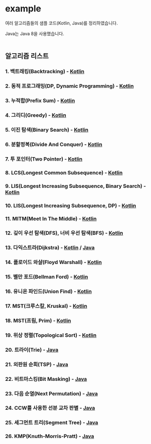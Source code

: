 # example
여러 알고리즘들의 샘플 코드(Kotlin, Java)를 정리하였습니다.

Java는 Java 8을 사용했습니다.
<br>
<br>

## 알고리즘 리스트
### 1. 백트래킹(Backtracking) - [Kotlin](https://velog.io/@pnlkc/%EB%B0%B1%ED%8A%B8%EB%9E%98%ED%82%B9)

### 2. 동적 프로그래밍(DP, Dynamic Programming) - [Kotlin](https://velog.io/@pnlkc/Dynamic-Programming)

### 3. 누적합(Prefix Sum) - [Kotlin](https://velog.io/@pnlkc/%EB%88%84%EC%A0%81%ED%95%A9)

### 4. 그리디(Greedy) - [Kotlin](https://velog.io/@pnlkc/%EA%B7%B8%EB%A6%AC%EB%94%94)

### 5. 이진 탐색(Binary Search) - [Kotlin](https://velog.io/@pnlkc/%EC%9D%B4%EC%A7%84-%ED%83%90%EC%83%89)

### 6. 분할정복(Divide And Conquer) - [Kotlin](https://github.com/pnlkc/CodingTest/blob/main/example/%EB%B6%84%ED%95%A0%EC%A0%95%EB%B3%B5.kt)

### 7. 투 포인터(Two Pointer) - [Kotlin](https://github.com/pnlkc/CodingTest/blob/main/example/Two_Pointer.kt)

### 8. LCS(Longest Common Subsequence) - [Kotlin](https://github.com/pnlkc/CodingTest/blob/main/example/LCS.kt)

### 9. LIS(Longest Increasing Subsequence, Binary Search) - [Kotlin](https://github.com/pnlkc/CodingTest/blob/main/example/LIS_Binary_Search.kt)

### 10. LIS(Longest Increasing Subsequence, DP) - [Kotlin](https://github.com/pnlkc/CodingTest/blob/main/example/LIS_DP.kt)

### 11. MITM(Meet In The Middle) - [Kotlin](https://github.com/pnlkc/CodingTest/blob/main/example/MEET_IN_THE_MIDDLE.kt)

### 12. 깊이 우선 탐색(DFS), 너비 우선 탐색(BFS) - [Kotlin](https://velog.io/@pnlkc/DFS-BFS)

### 13. 다익스트라(Dijkstra) - [Kotlin](https://github.com/pnlkc/CodingTest/blob/main/example/%EB%8B%A4%EC%9D%B5%EC%8A%A4%ED%8A%B8%EB%9D%BC.kt) / [Java](https://github.com/pnlkc/CodingTest/blob/main/example/%EB%8B%A4%EC%9D%B5%EC%8A%A4%ED%8A%B8%EB%9D%BC.java)

### 14. 플로이드 와샬(Floyd Warshall) - [Kotlin](https://github.com/pnlkc/CodingTest/blob/main/example/%ED%94%8C%EB%A1%9C%EC%9D%B4%EB%93%9C%20%EC%99%80%EC%83%AC.kt)  

### 15. 벨만 포드(Bellman Ford) - [Kotlin](https://github.com/pnlkc/CodingTest/blob/main/example/%EB%B2%A8%EB%A7%8C%20%ED%8F%AC%EB%93%9C.kt)

### 16. 유니온 파인드(Union Find) - [Kotlin](https://github.com/pnlkc/CodingTest/blob/main/example/Union_Find.kt)

### 17. MST(크루스칼, Kruskal) - [Kotlin](https://github.com/pnlkc/CodingTest/blob/main/example/MST_Kruskal.kt)

### 18. MST(프림, Prim) - [Kotlin](https://github.com/pnlkc/CodingTest/blob/main/example/MST_Prim.kt)

### 19. 위상 정렬(Topological Sort) - [Kotlin](https://github.com/pnlkc/CodingTest/blob/main/example/%EC%9C%84%EC%83%81%20%EC%A0%95%EB%A0%AC.java)

### 20. 트라이(Trie) - [Java](https://github.com/pnlkc/CodingTest/blob/main/example/Trie.java)

### 21. 외판원 순회(TSP) - [Java](https://github.com/pnlkc/CodingTest/blob/main/example/TSP.java)

### 22. 비트마스킹(Bit Masking) - [Java](https://github.com/pnlkc/CodingTest/blob/main/example/BitMasking.md)

### 23. 다음 순열(Next Permutation) - [Java](https://github.com/pnlkc/CodingTest/blob/main/example/NextPermutation.java)

### 24. CCW를 사용한 선분 교차 판별 - [Java](https://github.com/pnlkc/CodingTest/blob/main/example/CCW%20%EC%84%A0%EB%B6%84%20%EA%B5%90%EC%B0%A8.md)

### 25. 세그먼트 트리(Segment Tree) - [Java](https://github.com/pnlkc/CodingTest/blob/main/example/SegmentTree.java)

### 26. KMP(Knuth-Morris-Pratt) - [Java](https://github.com/pnlkc/CodingTest/blob/main/example/KMP.java)
